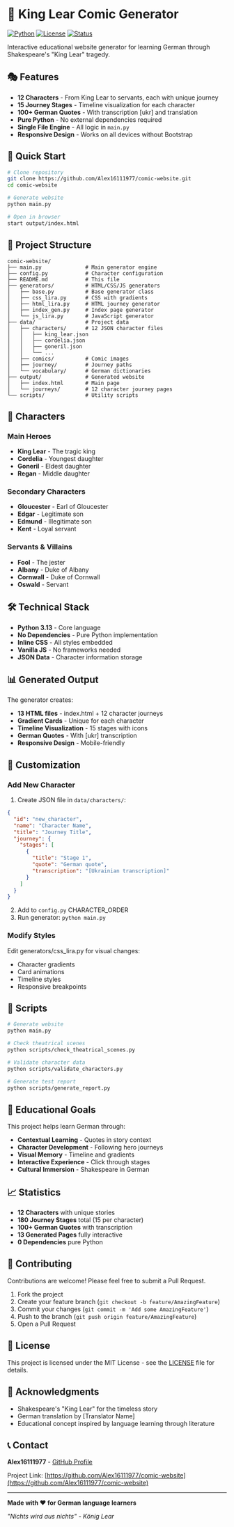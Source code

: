 # 👑 King Lear Comic Generator

[![Python](https://img.shields.io/badge/Python-3.13-blue.svg)](https://www.python.org/)
[![License](https://img.shields.io/badge/License-MIT-green.svg)](LICENSE)
[![Status](https://img.shields.io/badge/Status-Production_Ready-success.svg)](https://github.com/Alex16111977/comic-website)

Interactive educational website generator for learning German through Shakespeare's "King Lear" tragedy.

## 🎭 Features

- **12 Characters** - From King Lear to servants, each with unique journey
- **15 Journey Stages** - Timeline visualization for each character
- **100+ German Quotes** - With transcription [ukr] and translation
- **Pure Python** - No external dependencies required
- **Single File Engine** - All logic in `main.py`
- **Responsive Design** - Works on all devices without Bootstrap

## 🚀 Quick Start

```bash
# Clone repository
git clone https://github.com/Alex16111977/comic-website.git
cd comic-website

# Generate website
python main.py

# Open in browser
start output/index.html
```

## 📁 Project Structure

```
comic-website/
├── main.py              # Main generator engine
├── config.py            # Character configuration
├── README.md            # This file
├── generators/          # HTML/CSS/JS generators
│   ├── base.py          # Base generator class
│   ├── css_lira.py      # CSS with gradients
│   ├── html_lira.py     # HTML journey generator
│   ├── index_gen.py     # Index page generator
│   └── js_lira.py       # JavaScript generator
├── data/                # Project data
│   ├── characters/      # 12 JSON character files
│   │   ├── king_lear.json
│   │   ├── cordelia.json
│   │   ├── goneril.json
│   │   └── ...
│   ├── comics/          # Comic images
│   ├── journey/         # Journey paths
│   └── vocabulary/      # German dictionaries
├── output/              # Generated website
│   ├── index.html       # Main page
│   └── journeys/        # 12 character journey pages
└── scripts/             # Utility scripts
```

## 🎨 Characters

### Main Heroes
- **King Lear** - The tragic king
- **Cordelia** - Youngest daughter
- **Goneril** - Eldest daughter
- **Regan** - Middle daughter

### Secondary Characters
- **Gloucester** - Earl of Gloucester
- **Edgar** - Legitimate son
- **Edmund** - Illegitimate son
- **Kent** - Loyal servant

### Servants & Villains
- **Fool** - The jester
- **Albany** - Duke of Albany
- **Cornwall** - Duke of Cornwall
- **Oswald** - Servant

## 🛠️ Technical Stack

- **Python 3.13** - Core language
- **No Dependencies** - Pure Python implementation
- **Inline CSS** - All styles embedded
- **Vanilla JS** - No frameworks needed
- **JSON Data** - Character information storage

## 📊 Generated Output

The generator creates:
- **13 HTML files** - index.html + 12 character journeys
- **Gradient Cards** - Unique for each character
- **Timeline Visualization** - 15 stages with icons
- **German Quotes** - With [ukr] transcription
- **Responsive Design** - Mobile-friendly

## 🔧 Customization

### Add New Character

1. Create JSON file in `data/characters/`:
```json
{
  "id": "new_character",
  "name": "Character Name",
  "title": "Journey Title",
  "journey": {
    "stages": [
      {
        "title": "Stage 1",
        "quote": "German quote",
        "transcription": "[Ukrainian transcription]"
      }
    ]
  }
}
```

2. Add to `config.py` CHARACTER_ORDER
3. Run generator: `python main.py`

### Modify Styles

Edit generators/css_lira.py for visual changes:
- Character gradients
- Card animations
- Timeline styles
- Responsive breakpoints

## 📝 Scripts

```bash
# Generate website
python main.py

# Check theatrical scenes
python scripts/check_theatrical_scenes.py

# Validate character data
python scripts/validate_characters.py

# Generate test report
python scripts/generate_report.py
```

## 🎯 Educational Goals

This project helps learn German through:
- **Contextual Learning** - Quotes in story context
- **Character Development** - Following hero journeys
- **Visual Memory** - Timeline and gradients
- **Interactive Experience** - Click through stages
- **Cultural Immersion** - Shakespeare in German

## 📈 Statistics

- **12 Characters** with unique stories
- **180 Journey Stages** total (15 per character)
- **100+ German Quotes** with transcription
- **13 Generated Pages** fully interactive
- **0 Dependencies** pure Python

## 🤝 Contributing

Contributions are welcome! Please feel free to submit a Pull Request.

1. Fork the project
2. Create your feature branch (`git checkout -b feature/AmazingFeature`)
3. Commit your changes (`git commit -m 'Add some AmazingFeature'`)
4. Push to the branch (`git push origin feature/AmazingFeature`)
5. Open a Pull Request

## 📄 License

This project is licensed under the MIT License - see the [LICENSE](LICENSE) file for details.

## 🙏 Acknowledgments

- Shakespeare's "King Lear" for the timeless story
- German translation by [Translator Name]
- Educational concept inspired by language learning through literature

## 📞 Contact

**Alex16111977** - [GitHub Profile](https://github.com/Alex16111977)

Project Link: [https://github.com/Alex16111977/comic-website](https://github.com/Alex16111977/comic-website)

---

**Made with ❤️ for German language learners**

*"Nichts wird aus nichts" - König Lear*
